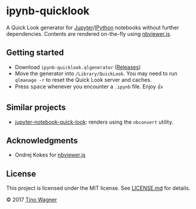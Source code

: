 # ipynb-quicklook

A Quick Look generator for
[Jupyter](https://jupyter.org/)/[IPython](https://ipython.org/) notebooks
without further dependencies. Contents are rendered on-the-fly using
[nbviewer.js](https://github.com/kokes/nbviewer.js).

## Getting started

- Download `ipynb-quicklook.qlgenerator`
  ([Releases](https://github.com/tuxu/ipynb-quicklook/releases))
- Move the generator into `/Library/QuickLook`. You may need to run `qlmanage
  -r` to reset the Quick Look server and caches.
- Press <kbd>space</kbd> whenever you encounter a `.ipynb` file. Enjoy 👍

## Similar projects

- [jupyter-notebook-quick-look](https://github.com/jendas1/jupyter-notebook-quick-look):
  renders using the `nbconvert` utility.

## Acknowledgments

- Ondrej Kokes for [nbviewer.js](https://github.com/kokes/nbviewer.js)

## License

This project is licensed under the MIT license. See [LICENSE.md](LICENSE.md) for
details.

© 2017 [Tino Wagner](http://www.tinowagner.com/)